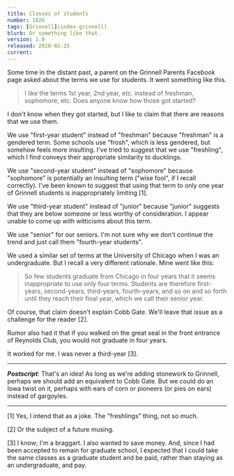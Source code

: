 ```yaml
---
title: Classes of students
number: 1026
tags: [Grinnell](index-grinnell)
blurb: Or something like that.
version: 1.0
released: 2020-02-25
current: 
---
```

Some time in the distant past, a parent on the Grinnell Parents
Facebook page asked about the terms we use for students.  It went
something like this.

> I like the terms 1st year, 2nd year, etc. instead of freshman,
sophomore, etc.  Does anyone know how those got started?

I don't know when they got started, but I like to claim that there
are reasons that we use them.

We use "first-year student" instead of "freshman" because "freshman"
is a gendered term.  Some schools use "frosh", which is less gendered,
but somehow feels more insulting.  I've tried to suggest that we
use "freshling", which I find conveys their appropriate similarity
to ducklings.

We use "second-year student" instead of "sophomore" because "sophomore"
is potentially an insulting term ("wise fool", if I recall correctly).
I've been known to suggest that using that term to only one year
of Grinnell students is inappropriately limiting [1].

We use "third-year student" instead of "junior" because "junior" suggests
that they are below someone or less worthy of consideration.  I appear
unable to come up with witticisms about this term.

We use "senior" for our seniors.  I'm not sure why we don't continue
the trend and just call them "fourth-year students".

We used a similar set of terms at the University of Chicago when I was
an undergraduate.  But I recall a very different rationale.  Mine went
like this: 

> So few students graduate from Chicago in four years that it seems
inappropriate to use only four terms.  Students are therefore
first-years, second-years, third-years, fourth-years, and so on and
so forth until they reach their final year, which we call their
senior year.

Of course, that claim doesn't explain Cobb Gate.  We'll leave that
issue as a challenge for the reader [2].

Rumor also had it that if you walked on the great seal in the front
entrance of Reynolds Club, you would not graduate in four years.

It worked for me.  I was never a third-year [3].

---

**_Postscript_**: That's an idea!  As long as we're adding stonework
to Grinnell, perhaps we should add an equivalent to Cobb Gate.  But
we could do an Iowa twist on it, perhaps with ears of corn or pioneers
(or pies on ears) instead of gargoyles.

---

[1] Yes, I intend that as a joke.  The "freshlings" thing, not so much.

[2] Or the subject of a future musing.

[3] I know; I'm a braggart.  I also wanted to save money.  And,
since I had been accepted to remain for graduate school, I expected
that I could take the same classes as a graduate student and be
paid, rather than staying as an undergraduate, and pay.  

